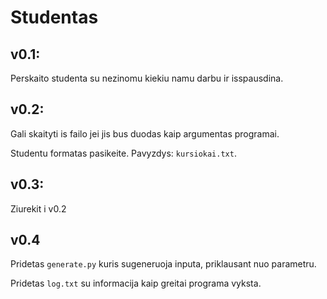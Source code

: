 # Studentas 

## v0.1:
Perskaito studenta su nezinomu kiekiu namu darbu ir isspausdina.

## v0.2:
Gali skaityti is failo jei jis bus duodas kaip argumentas programai.

Studentu formatas pasikeite. Pavyzdys: `kursiokai.txt`.

## v0.3:
Ziurekit i v0.2

## v0.4
Pridetas `generate.py` kuris sugeneruoja inputa, priklausant nuo parametru.

Pridetas `log.txt` su informacija kaip greitai programa vyksta.
